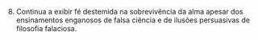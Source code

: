 ﻿8. Continua a exibir fé destemida na sobrevivência da alma apesar dos ensinamentos enganosos de falsa ciência e de ilusões persuasivas de filosofia falaciosa.